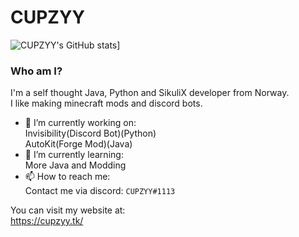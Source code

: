 # CUPZYY

![CUPZYY's GitHub stats](https://github-readme-stats.vercel.app/api?username=CUPZYY&count_private=true&show_icons=true&theme=dark)]

### Who am I?
I'm a self thought Java, Python and SikuliX developer from Norway.<br />I like making minecraft mods and discord bots.


- 🔭 I’m currently working on: <br />
Invisibility(Discord Bot)(Python)<br />
AutoKit(Forge Mod)(Java)
- 🌱 I’m currently learning: <br />
More Java and Modding
- 📫 How to reach me: <br />
Contact me via discord: `CUPZYY#1113`


You can visit my website at: <br />
https://cupzyy.tk/
